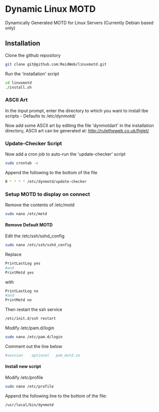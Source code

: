 Dynamic Linux MOTD
=========

Dynamically Generated MOTD for Linux Servers (Currently Debian based only)

## Installation

Clone the github repository
```bash
git clone git@github.com:ReidWeb/linuxmotd.git
```
Run the 'installation' script
```bash
cd linuxmotd
./install.sh
```

### ASCII Art

In the input prompt, enter the directory to which you want to install tbe scripts - Defaults to /etc/dynmotd/

Now add some ASCII art by editing the file 'dynmotdart' in the installation directory, ASCII art can be generated at:
http://ruletheweb.co.uk/figlet/

### Update-Checker Script

Now add a cron job to auto-run the 'update-checker' script
```bash
sudo crontab -e
```
Append the following to the bottom of the file
```bash
0 * * * * /etc/dynmotd/update-checker
```

### Setup MOTD to display on connect

Remove the contents of /etc/motd
```bash
sudo nano /etc/motd
```

#### Remove Default MOTD
Edit the /etc/ssh/sshd_config 
```bash
sudo nano /etc/ssh/sshd_config  
```
Replace 
```bash
PrintLastLog yes
#and
PrintMotd yes
```
with
```bash
PrintLastLog no
#and
PrintMotd no
```
Then restart the ssh service
```bash
/etc/init.d/ssh restart
```
Modify /etc/pam.d/login
```bash
sudo nano /etc/pam.d/login
```
Comment out the line below
```bash
#session    optional   pam_motd.so
```

#### Install new script

Modify /etc/profile
```bash
sudo nano /etc/profile
```
Append the following line to the bottom of the file:
```bash
/usr/local/bin/dynmotd
```
